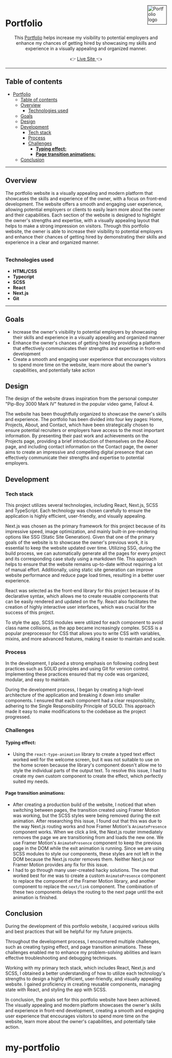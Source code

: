 <a target="_blank" href="">
<img  src=""  alt="Portfolio logo" align="right"  height="60"  />
</a>

# Portfolio

<p align="center">This <a target="_blank" href="">Portfolio</a> helps increase my visibility to potential employers and enhance my chances of getting hired by showcasing my skills and experience in a visually appealing and organized manner.</p>

<p align="center">&#128073 <a target="_blank" href="">Live Site </a>&#128072</p>

---

## Table of contents

- [Portfolio](#portfolio)
  - [Table of contents](#table-of-contents)
  - [Overview](#overview)
    - [Technologies used](#technologies-used)
  - [Goals](#goals)
  - [Design](#design)
  - [Development](#development)
    - [Tech stack](#tech-stack)
    - [Process](#process)
    - [Challenges](#challenges)
      - [**Typing effect:**](#typing-effect)
      - [**Page transition animations:**](#page-transition-animations)
  - [Conclusion](#conclusion)

---

## Overview

The portfolio website is a visually appealing and modern platform that showcases the skills and experience of the owner, with a focus on front-end development. The website offers a smooth and engaging user experience, allowing potential employers or clients to easily learn more about the owner and their capabilities. Each section of the website is designed to highlight the owner's strengths and expertise, with a visually appealing layout that helps to make a strong impression on visitors. Through this portfolio website, the owner is able to increase their visibility to potential employers and enhance their chances of getting hired by demonstrating their skills and experience in a clear and organized manner.

![]()

### Technologies used

- **HTML/CSS**
- **Typecript**
- **SCSS**
- **React**
- **Next.js**
- **Git**

---

## Goals

- Increase the owner's visibility to potential employers by showcasing their skills and experience in a visually appealing and organized manner
- Enhance the owner's chances of getting hired by providing a platform that effectively communicates their strengths and expertise in front-end development
- Create a smooth and engaging user experience that encourages visitors to spend more time on the website, learn more about the owner's capabilities, and potentially take action

## Design

The design of the website draws inspiration from the personal computer "Pip-Boy 3000 Mark IV" featured in the popular video game, Fallout 4. 

The website has been thoughtfully organized to showcase the owner's skills and experience. The portfolio has been divided into four key pages: Home, Projects, About, and Contact, which have been strategically chosen to ensure potential recruiters or employers have access to the most important information. By presenting their past work and achievements on the Projects page, providing a brief introduction of themselves on the About page, and including contact information on the Contact page, the owner aims to create an impressive and compelling digital presence that can effectively communicate their strengths and expertise to potential employers.

## Development

### Tech stack

This project utilizes several technologies, including React, Next.js, SCSS and TypeScript. Each technology was chosen carefully to ensure the application is highly efficient, user-friendly, and visually appealing.

Next.js was chosen as the primary framework for this project because of its impressive speed, image optimization, and mainly built-in pre-rendering options like SSG (Static Site Generation). Given that one of the primary goals of the website is to showcase the owner's previous work, it is essential to keep the website updated over time. Utilizing SSG, during the build process, we can automatically generate all the pages for every project and its corresponding case study using a markdown file. This approach helps to ensure that the website remains up-to-date without requiring a lot of manual effort. Additionally, using static site generation can improve website performance and reduce page load times, resulting in a better user experience.

React was selected as the front-end library for this project because of its declarative syntax, which allows me to create reusable components that can be easily rendered and updated on the fly. React also facilitates the creation of highly interactive user interfaces, which was crucial for the success of this project.

To style the app, SCSS modules were utilized for each component to avoid class name collisions, as the app became increasingly complex. SCSS is a popular preprocessor for CSS that allows you to write CSS with variables, mixins, and more advanced features, making it easier to maintain and scale.

### Process

In the development, I placed a strong emphasis on following coding best practices such as SOLID principles and using Git for version control. Implementing these practices ensured that my code was organized, modular, and easy to maintain.

During the development process, I began by creating a high-level architecture of the application and breaking it down into smaller components. I ensured that each component had a clear responsibility, adhering to the Single Responsibility Principle of SOLID. This approach made it easy to make modifications to the codebase as the project progressed.

### Challenges

#### **Typing effect:**

- Using the `react-type-animation` library to create a typed text effect worked well for the welcome screen, but it was not suitable to use on the home screen because the library's component doesn't allow me to style the individual parts of the output text. To resolve this issue, I had to create my own custom component to create the effect, which perfectly suited my needs.

#### **Page transition animations:**

- After creating a production build of the website, I noticed that when switching between pages, the transition created using Framer Motion was working, but the SCSS styles were being removed during the exit animation. After researching this issue, I found out that this was due to the way Next.js routing works and how Framer Motion's `AnimatePresence` component works. When we click a link, the Next.js router immediately removes the page we are transitioning from and loads the new one. We use Framer Motion's `AnimatePresence` component to keep the previous page in the DOM while the exit animation is running. Since we are using SCSS modules to style our components, these styles are not left in the DOM because the Next.js router removes them. Neither Next.js nor Framer Motion provides any fix for this issue.
- I had to go through many user-created hacky solutions. The one that worked best for me was to create a custom `AnimatePresence` component to replace the component of the Framer Motion library, and another component to replace the `next/link` component. The combination of these two components delays the routing to the next page until the exit animation is finished.

## Conclusion

During the development of this portfolio website, I acquired various skills and best practices that will be helpful for my future projects.

Throughout the development process, I encountered multiple challenges, such as creating typing effect, and page transition animations. These challenges enabled me to enhance my problem-solving abilities and learn effective troubleshooting and debugging techniques.

Working with my primary tech stack, which includes React, Next.js and SCSS, I obtained a better understanding of how to utilize each technology's strengths to design a highly efficient, user-friendly, and visually appealing website. I gained proficiency in creating reusable components, managing state with React, and styling the app with SCSS.

In conclusion, the goals set for this portfolio website have been achieved. The visually appealing and modern platform showcases the owner's skills and experience in front-end development, creating a smooth and engaging user experience that encourages visitors to spend more time on the website, learn more about the owner's capabilities, and potentially take action.
# my-portfolio
